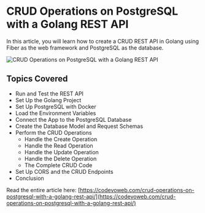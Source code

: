 #  CRUD Operations on PostgreSQL with a Golang REST API

In this article, you will learn how to create a CRUD REST API in Golang using Fiber as the web framework and PostgreSQL as the database.

![CRUD Operations on PostgreSQL with a Golang REST API](https://codevoweb.com/wp-content/uploads/2024/11/How-to-Validate-React.js-Forms-Without-External-Libraries.webp)

## Topics Covered

- Run and Test the REST API
- Set Up the Golang Project
- Set Up PostgreSQL with Docker
- Load the Environment Variables
- Connect the App to the PostgreSQL Database
- Create the Database Model and Request Schemas
- Perform the CRUD Operations
  - Handle the Create Operation
  - Handle the Read Operation
  - Handle the Update Operation
  - Handle the Delete Operation
  - The Complete CRUD Code
- Set Up CORS and the CRUD Endpoints
- Conclusion

  
Read the entire article here: [https://codevoweb.com/crud-operations-on-postgresql-with-a-golang-rest-api/](https://codevoweb.com/crud-operations-on-postgresql-with-a-golang-rest-api/)
